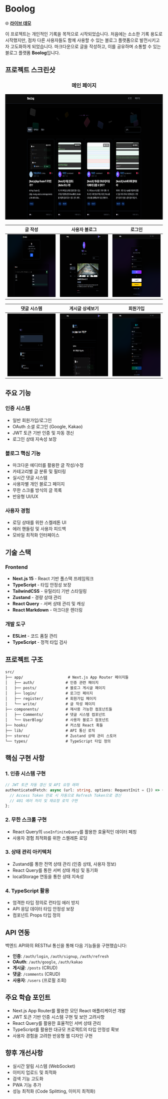 # Boolog

🌐 **[라이브 데모](https://boolog.vercel.app/)**

이 프로젝트는 개인적인 기록을 목적으로 시작되었습니다. 처음에는 소소한 기록 용도로 시작했지만, 점차 다른 사용자들도 함께 사용할 수 있는 블로그 플랫폼으로 발전시키고자 고도화하게 되었습니다. 마크다운으로 글을 작성하고, 이를 공유하며 소통할 수 있는 블로그 플랫폼 **Boolog**입니다.

## 프로젝트 스크린샷

<div align="center">

### 메인 페이지

<img src="./images/main.png" alt="메인페이지" width="600" height="400">

</div>

|                               글 작성                                |                                 사용자 블로그                                  |                                로그인                                |
| :------------------------------------------------------------------: | :----------------------------------------------------------------------------: | :------------------------------------------------------------------: |
| <img src="./images/write.png" alt="글작성" width="300" height="200"> | <img src="./images/user-blog.png" alt="사용자블로그" width="300" height="200"> | <img src="./images/login.png" alt="로그인" width="300" height="200"> |

|                              댓글 시스템                              |                             게시글 상세보기                             |                                회원가입                                 |
| :-------------------------------------------------------------------: | :---------------------------------------------------------------------: | :---------------------------------------------------------------------: |
| <img src="./images/comments.png" alt="댓글" width="300" height="200"> | <img src="./images/post.png" alt="게시글상세" width="300" height="200"> | <img src="./images/signup.png" alt="회원가입" width="300" height="200"> |

## 주요 기능

### 인증 시스템

- 일반 회원가입/로그인
- OAuth 소셜 로그인 (Google, Kakao)
- JWT 토큰 기반 인증 및 자동 갱신
- 로그인 상태 지속성 보장

### 블로그 핵심 기능

- 마크다운 에디터를 활용한 글 작성/수정
- 카테고리별 글 분류 및 필터링
- 실시간 댓글 시스템
- 사용자별 개인 블로그 페이지
- 무한 스크롤 방식의 글 목록
- 반응형 UI/UX

### 사용자 경험

- 로딩 상태를 위한 스켈레톤 UI
- 에러 핸들링 및 사용자 피드백
- 모바일 최적화 인터페이스

## 기술 스택

### Frontend

- **Next.js 15** - React 기반 풀스택 프레임워크
- **TypeScript** - 타입 안정성 보장
- **TailwindCSS** - 유틸리티 기반 스타일링
- **Zustand** - 경량 상태 관리
- **React Query** - 서버 상태 관리 및 캐싱
- **React Markdown** - 마크다운 렌더링

### 개발 도구

- **ESLint** - 코드 품질 관리
- **TypeScript** - 정적 타입 검사

## 프로젝트 구조

```
src/
├── app/                    # Next.js App Router 페이지들
│   ├── auth/              # 인증 관련 페이지
│   ├── posts/             # 블로그 게시글 페이지
│   ├── login/             # 로그인 페이지
│   ├── register/          # 회원가입 페이지
│   └── write/             # 글 작성 페이지
├── components/            # 재사용 가능한 컴포넌트들
│   ├── Comments/          # 댓글 시스템 컴포넌트
│   └── UserBlog/          # 사용자 블로그 컴포넌트
├── hooks/                 # 커스텀 React 훅들
├── lib/                   # API 통신 로직
├── stores/                # Zustand 상태 관리 스토어
└── types/                 # TypeScript 타입 정의
```

## 핵심 구현 사항

### 1. 인증 시스템 구현

```typescript
// JWT 토큰 자동 갱신 및 API 요청 래퍼
authenticatedFetch: async (url: string, options: RequestInit = {}) => {
  // Access Token 만료 시 자동으로 Refresh Token으로 갱신
  // 401 에러 처리 및 재요청 로직 구현
};
```

### 2. 무한 스크롤 구현

- React Query의 `useInfiniteQuery`를 활용한 효율적인 데이터 페칭
- 사용자 경험 최적화를 위한 스켈레톤 로딩

### 3. 상태 관리 아키텍처

- Zustand를 통한 전역 상태 관리 (인증 상태, 사용자 정보)
- React Query를 통한 서버 상태 캐싱 및 동기화
- localStorage 연동을 통한 상태 지속성

### 4. TypeScript 활용

- 엄격한 타입 정의로 런타임 에러 방지
- API 응답 데이터 타입 안정성 보장
- 컴포넌트 Props 타입 정의

## API 연동

백엔드 API와의 RESTful 통신을 통해 다음 기능들을 구현했습니다:

- **인증**: `/auth/login`, `/auth/signup`, `/auth/refresh`
- **OAuth**: `/auth/google`, `/auth/kakao`
- **게시글**: `/posts` (CRUD)
- **댓글**: `/comments` (CRUD)
- **사용자**: `/users` (프로필 조회)

## 주요 학습 포인트

- Next.js App Router를 활용한 모던 React 애플리케이션 개발
- JWT 토큰 기반 인증 시스템 구현 및 보안 고려사항
- React Query를 활용한 효율적인 서버 상태 관리
- TypeScript를 활용한 대규모 프로젝트의 타입 안정성 확보
- 사용자 경험을 고려한 반응형 웹 디자인 구현

## 향후 개선사항

- 실시간 알림 시스템 (WebSocket)
- 이미지 업로드 및 최적화
- 검색 기능 고도화
- PWA 기능 추가
- 성능 최적화 (Code Splitting, 이미지 최적화)
